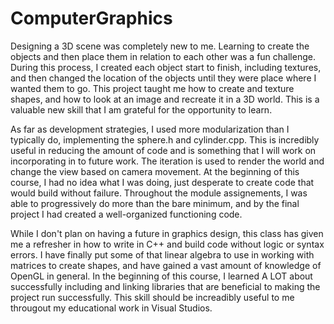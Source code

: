 # ComputerGraphics

Designing a 3D scene was completely new to me. Learning to create the objects and then place them in relation to each other was a fun challenge. During this process, I created each object start to finish, including textures, and then changed the location of the objects until they were place where I wanted them to go. This project taught me how to create and texture shapes, and how to look at an image and recreate it in a 3D world. This is a valuable new skill that I am grateful for the opportunity to learn.

As far as development strategies, I used more modularization than I typically do, implementing the sphere.h and cylinder.cpp. This is incredibly useful in reducing the amount of code and is something that I will work on incorporating in to future work. The iteration is used to render the world and change the view based on camera movement. At the beginning of this course, I had no idea what I was doing, just desperate to create code that would build without failure. Throughout the module assignements, I was able to progressively do more than the bare minimum, and by the final project I had created a well-organized functioning code.

While I don't plan on having a future in graphics design, this class has given me a refresher in how to write in C++ and build code without logic or syntax errors. I have finally put some of that linear algebra to use in working with matrices to create shapes, and have gained a vast amount of knowledge of OpenGL in general. In the beginning of this course, I learned A LOT about successfully including and linking libraries that are beneficial to making the project run successfully. This skill should be increadibly useful to me througout my educational work in Visual Studios.
